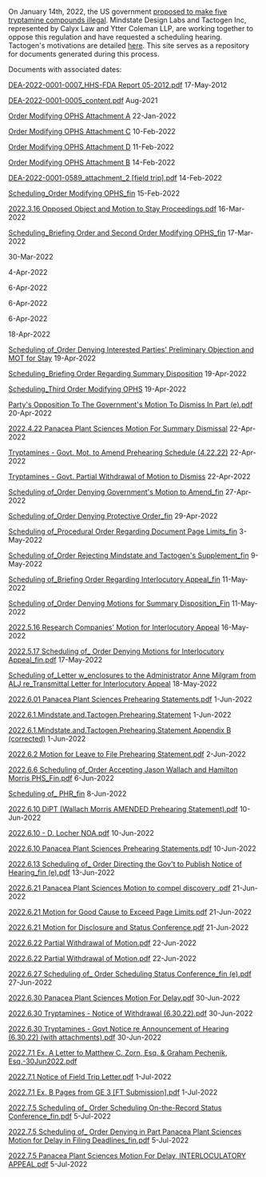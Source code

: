 On January 14th, 2022, the US government [proposed to make five tryptamine compounds illegal](https://www.federalregister.gov/documents/2022/01/14/2022-00713/schedules-of-controlled-substances-placement-of-4-hydroxy-nn). Mindstate Design Labs and Tactogen Inc, represented by Calyx Law and Ytter Coleman LLP, are working together to oppose this regulation and have requested a scheduling hearing. Tactogen's motivations are detailed [here](https://tactogen.com/news). This site serves as a repository for documents generated during this process.


Documents with associated dates:

[DEA-2022-0001-0007_HHS-FDA Report 05-2012.pdf](https://github.com/SchedulingHearingOnFiveTryptamines/SchedulingHearingOnFiveTryptamines.github.io/files/9056089/DEA-2022-0001-0007_HHS-FDA.Report.05-2012.pdf)
17-May-2012

[DEA-2022-0001-0005_content.pdf](https://github.com/SchedulingHearingOnFiveTryptamines/SchedulingHearingOnFiveTryptamines.github.io/files/9056059/DEA-2022-0001-0005_content.pdf)
Aug-2021

[Order Modifying OPHS Attachment A](https://github.com/SchedulingHearingOnFiveTryptamines/SchedulingHearingOnFiveTryptamines.github.io/files/8864500/Order.Modifying.OPHS.Attachment.A.pdf)
22-Jan-2022

[Order Modifying OPHS Attachment C](https://github.com/SchedulingHearingOnFiveTryptamines/SchedulingHearingOnFiveTryptamines.github.io/files/8864502/Order.Modifying.OPHS.Attachment.C.pdf)
10-Feb-2022

[Order Modifying OPHS Attachment D](https://github.com/SchedulingHearingOnFiveTryptamines/SchedulingHearingOnFiveTryptamines.github.io/files/8864503/Order.Modifying.OPHS.Attachment.D.pdf)
11-Feb-2022

[Order Modifying OPHS Attachment B](https://github.com/SchedulingHearingOnFiveTryptamines/SchedulingHearingOnFiveTryptamines.github.io/files/8864501/Order.Modifying.OPHS.Attachment.B.pdf)
14-Feb-2022

[DEA-2022-0001-0589_attachment_2 [field trip].pdf](https://github.com/SchedulingHearingOnFiveTryptamines/SchedulingHearingOnFiveTryptamines.github.io/files/8928754/DEA-2022-0001-0589_attachment_2.field.trip.pdf)
14-Feb-2022

[Scheduling_Order Modifying OPHS_fin](https://github.com/SchedulingHearingOnFiveTryptamines/SchedulingHearingOnFiveTryptamines.github.io/files/8864517/Scheduling_Order.Modifying.OPHS_fin.pdf)
15-Feb-2022

[2022.3.16 Opposed Object and Motion to Stay Proceedings.pdf](https://github.com/SchedulingHearingOnFiveTryptamines/SchedulingHearingOnFiveTryptamines.github.io/files/9057163/2022.3.16.Opposed.Object.and.Motion.to.Stay.Proceedings.pdf)
16-Mar-2022

[Scheduling_Briefing Order and Second Order Modifying OPHS_fin](https://github.com/SchedulingHearingOnFiveTryptamines/SchedulingHearingOnFiveTryptamines.github.io/files/8864515/Scheduling_Briefing.Order.and.Second.Order.Modifying.OPHS_fin.pdf)
17-Mar-2022


30-Mar-2022


4-Apr-2022


6-Apr-2022


6-Apr-2022


6-Apr-2022


18-Apr-2022



[Scheduling of_Order Denying Interested Parties' Preliminary Objection and MOT for Stay](https://github.com/SchedulingHearingOnFiveTryptamines/SchedulingHearingOnFiveTryptamines.github.io/files/8864510/Scheduling.of_Order.Denying.Interested.Parties.Preliminary.Objection.and.MOT.for.Stay.pdf)
19-Apr-2022

[Scheduling_Briefing Order Regarding Summary Disposition](https://github.com/SchedulingHearingOnFiveTryptamines/SchedulingHearingOnFiveTryptamines.github.io/files/8864516/Scheduling_Briefing.Order.Regarding.Summary.Disposition.pdf)
19-Apr-2022

[Scheduling_Third Order Modifying OPHS](https://github.com/SchedulingHearingOnFiveTryptamines/SchedulingHearingOnFiveTryptamines.github.io/files/8864518/Scheduling_Third.Order.Modifying.OPHS.pdf)
19-Apr-2022

[Party's Opposition To The Government's Motion To Dismiss In Part (e).pdf](https://github.com/SchedulingHearingOnFiveTryptamines/SchedulingHearingOnFiveTryptamines.github.io/files/8864504/Party.s.Opposition.To.The.Government.s.Motion.To.Dismiss.In.Part.e.pdf)
20-Apr-2022

[2022.4.22 Panacea Plant Sciences Motion For Summary Dismissal](https://github.com/SchedulingHearingOnFiveTryptamines/SchedulingHearingOnFiveTryptamines.github.io/files/8864496/2022.4.22.Panacea.Plant.Sciences.Motion.For.Summary.Dismissal.pdf)
22-Apr-2022

[Tryptamines - Govt. Mot. to Amend Prehearing Schedule (4.22.22)](https://github.com/SchedulingHearingOnFiveTryptamines/SchedulingHearingOnFiveTryptamines.github.io/files/8864519/Tryptamines.-.Govt.Mot.to.Amend.Prehearing.Schedule.4.22.22.pdf)
22-Apr-2022

[Tryptamines - Govt. Partial Withdrawal of Motion to Dismiss](https://github.com/SchedulingHearingOnFiveTryptamines/SchedulingHearingOnFiveTryptamines.github.io/files/8864520/Tryptamines.-.Govt.Partial.Withdrawal.of.Motion.to.Dismiss.pdf)
22-Apr-2022

[Scheduling of_Order Denying Government's Motion to Amend_fin](https://github.com/SchedulingHearingOnFiveTryptamines/SchedulingHearingOnFiveTryptamines.github.io/files/8864509/Scheduling.of_Order.Denying.Government.s.Motion.to.Amend_fin.pdf)
27-Apr-2022

[Scheduling of_Order Denying Protective Order_fin](https://github.com/SchedulingHearingOnFiveTryptamines/SchedulingHearingOnFiveTryptamines.github.io/files/8864512/Scheduling.of_Order.Denying.Protective.Order_fin.pdf)
29-Apr-2022

[Scheduling of_Procedural Order Regarding Document Page Limits_fin](https://github.com/SchedulingHearingOnFiveTryptamines/SchedulingHearingOnFiveTryptamines.github.io/files/8864514/Scheduling.of_Procedural.Order.Regarding.Document.Page.Limits_fin.pdf)
3-May-2022

[Scheduling of_Order Rejecting Mindstate and Tactogen's Supplement_fin](https://github.com/SchedulingHearingOnFiveTryptamines/SchedulingHearingOnFiveTryptamines.github.io/files/8864513/Scheduling.of_Order.Rejecting.Mindstate.and.Tactogen.s.Supplement_fin.pdf)
9-May-2022

[Scheduling of_Briefing Order Regarding Interlocutory Appeal_fin](https://github.com/SchedulingHearingOnFiveTryptamines/SchedulingHearingOnFiveTryptamines.github.io/files/8864507/Scheduling.of_Briefing.Order.Regarding.Interlocutory.Appeal_fin.pdf)
11-May-2022

[Scheduling of_Order Denying Motions for Summary Disposition_Fin](https://github.com/SchedulingHearingOnFiveTryptamines/SchedulingHearingOnFiveTryptamines.github.io/files/8864511/Scheduling.of_Order.Denying.Motions.for.Summary.Disposition_Fin.pdf)
11-May-2022

[2022.5.16 Research Companies' Motion for Interlocutory Appeal](https://github.com/SchedulingHearingOnFiveTryptamines/SchedulingHearingOnFiveTryptamines.github.io/files/8864497/2022.5.16.Research.Companies.Motion.for.Interlocutory.Appeal.pdf)
16-May-2022

[2022.5.17 Scheduling of_ Order Denying Motions for Interlocutory Appeal_fin.pdf](https://github.com/SchedulingHearingOnFiveTryptamines/SchedulingHearingOnFiveTryptamines.github.io/files/9057707/2022.5.17.Scheduling.of_.Order.Denying.Motions.for.Interlocutory.Appeal_fin.pdf)
17-May-2022

[Scheduling of_Letter w_enclosures to the Administrator Anne Milgram from ALJ re_Transmittal Letter for Interlocutory Appeal](https://github.com/SchedulingHearingOnFiveTryptamines/SchedulingHearingOnFiveTryptamines.github.io/files/8864508/Scheduling.of_Letter.w_enclosures.to.the.Administrator.Anne.Milgram.from.ALJ.re_Transmittal.Letter.for.Interlocutory.Appeal.pdf)
18-May-2022



[2022.6.01 Panacea Plant Sciences Prehearing Statements.pdf](https://github.com/SchedulingHearingOnFiveTryptamines/SchedulingHearingOnFiveTryptamines.github.io/files/9057703/2022.6.01.Panacea.Plant.Sciences.Prehearing.Statements.pdf)
1-Jun-2022

[2022.6.1.Mindstate.and.Tactogen.Prehearing.Statement](https://github.com/SchedulingHearingOnFiveTryptamines/SchedulingHearingOnFiveTryptamines.github.io/files/8864498/2022.6.1.Mindstate.and.Tactogen.Prehearing.Statement.pdf)
1-Jun-2022

[2022.6.1.Mindstate.and.Tactogen.Prehearing.Statement Appendix B (corrected)](https://github.com/SchedulingHearingOnFiveTryptamines/SchedulingHearingOnFiveTryptamines.github.io/files/8864499/Appendix.B.corrected.pdf)
1-Jun-2022

[2022.6.2 Motion for Leave to File Prehearing Statement.pdf](https://github.com/SchedulingHearingOnFiveTryptamines/SchedulingHearingOnFiveTryptamines.github.io/files/9057701/2022.6.2.Motion.for.Leave.to.File.Prehearing.Statement.pdf)
2-Jun-2022

[2022.6.6 Scheduling of_Order Accepting Jason Wallach and Hamilton Morris PHS_Fin.pdf](https://github.com/SchedulingHearingOnFiveTryptamines/SchedulingHearingOnFiveTryptamines.github.io/files/9057700/2022.6.6.Scheduling.of_Order.Accepting.Jason.Wallach.and.Hamilton.Morris.PHS_Fin.pdf)
6-Jun-2022


[Scheduling of_ PHR_fin](https://github.com/SchedulingHearingOnFiveTryptamines/SchedulingHearingOnFiveTryptamines.github.io/files/8864506/Scheduling.of_.PHR_fin.pdf)
8-Jun-2022

[2022.6.10 DiPT (Wallach Morris AMENDED Prehearing Statement).pdf](https://github.com/SchedulingHearingOnFiveTryptamines/SchedulingHearingOnFiveTryptamines.github.io/files/9057697/2022.6.10.DiPT.Wallach.Morris.AMENDED.Prehearing.Statement.pdf)
10-Jun-2022

[2022.6.10 - D. Locher NOA.pdf](https://github.com/SchedulingHearingOnFiveTryptamines/SchedulingHearingOnFiveTryptamines.github.io/files/9057699/2022.6.10.-.D.Locher.NOA.pdf)
10-Jun-2022

[2022.6.10 Panacea Plant Sciences Prehearing Statements.pdf](https://github.com/SchedulingHearingOnFiveTryptamines/SchedulingHearingOnFiveTryptamines.github.io/files/8881185/2022.6.10.Panacea.Plant.Sciences.Prehearing.Statements.pdf)
10-Jun-2022

[2022.6.13 Scheduling of_ Order Directing the Gov't to Publish Notice of Hearing_fin (e).pdf](https://github.com/SchedulingHearingOnFiveTryptamines/SchedulingHearingOnFiveTryptamines.github.io/files/9057695/2022.6.13.Scheduling.of_.Order.Directing.the.Gov.t.to.Publish.Notice.of.Hearing_fin.e.pdf)
13-Jun-2022


[2022.6.21 Panacea Plant Sciences Motion to compel discovery  .pdf](https://github.com/SchedulingHearingOnFiveTryptamines/SchedulingHearingOnFiveTryptamines.github.io/files/8952965/2022.6.21.Panacea.Plant.Sciences.Motion.to.compel.discovery.pdf)
21-Jun-2022

[2022.6.21 Motion for Good Cause to Exceed Page Limits.pdf](https://github.com/SchedulingHearingOnFiveTryptamines/SchedulingHearingOnFiveTryptamines.github.io/files/9057689/2022.6.21.Motion.for.Good.Cause.to.Exceed.Page.Limits.pdf)
21-Jun-2022

[2022.6.21 Motion for Disclosure and Status Conference.pdf](https://github.com/SchedulingHearingOnFiveTryptamines/SchedulingHearingOnFiveTryptamines.github.io/files/9057693/2022.6.21.Motion.for.Disclosure.and.Status.Conference.pdf)
21-Jun-2022

[2022.6.22 Partial Withdrawal of Motion.pdf](https://github.com/SchedulingHearingOnFiveTryptamines/SchedulingHearingOnFiveTryptamines.github.io/files/9057682/2022.6.22.Partial.Withdrawal.of.Motion.pdf)
22-Jun-2022

[2022.6.22 Partial Withdrawal of Motion.pdf](https://github.com/SchedulingHearingOnFiveTryptamines/SchedulingHearingOnFiveTryptamines.github.io/files/9057674/2022.6.22.Partial.Withdrawal.of.Motion.pdf)
22-Jun-2022

[2022.6.27 Scheduling of_ Order Scheduling Status Conference_fin (e).pdf](https://github.com/SchedulingHearingOnFiveTryptamines/SchedulingHearingOnFiveTryptamines.github.io/files/9057672/2022.6.27.Scheduling.of_.Order.Scheduling.Status.Conference_fin.e.pdf)
27-Jun-2022

[2022.6.30 Panacea Plant Sciences Motion For Delay.pdf](https://github.com/SchedulingHearingOnFiveTryptamines/SchedulingHearingOnFiveTryptamines.github.io/files/9057668/2022.6.30.Panacea.Plant.Sciences.Motion.For.Delay.pdf)
30-Jun-2022

[2022.6.30 Tryptamines - Notice of Withdrawal (6.30.22).pdf](https://github.com/SchedulingHearingOnFiveTryptamines/SchedulingHearingOnFiveTryptamines.github.io/files/9057660/2022.6.30.Tryptamines.-.Notice.of.Withdrawal.6.30.22.pdf)
30-Jun-2022

[2022.6.30 Tryptamines - Govt Notice re Announcement of Hearing (6.30.22) (with attachments).pdf](https://github.com/SchedulingHearingOnFiveTryptamines/SchedulingHearingOnFiveTryptamines.github.io/files/9057662/2022.6.30.Tryptamines.-.Govt.Notice.re.Announcement.of.Hearing.6.30.22.with.attachments.pdf)
30-Jun-2022

[2022.7.1 Ex. A Letter to Matthew C. Zorn, Esq. & Graham Pechenik, Esq.-30Jun2022.pdf](https://github.com/SchedulingHearingOnFiveTryptamines/SchedulingHearingOnFiveTryptamines.github.io/files/9057658/2022.7.1.Ex.A.Letter.to.Matthew.C.Zorn.Esq.Graham.Pechenik.Esq.-30Jun2022.pdf)


[2022.7.1 Notice of Field Trip Letter.pdf](https://github.com/SchedulingHearingOnFiveTryptamines/SchedulingHearingOnFiveTryptamines.github.io/files/9057650/2022.7.1.Notice.of.Field.Trip.Letter.pdf)
1-Jul-2022


[2022.7.1 Ex. B Pages from GE 3 [FT Submission].pdf](https://github.com/SchedulingHearingOnFiveTryptamines/SchedulingHearingOnFiveTryptamines.github.io/files/9057654/2022.7.1.Ex.B.Pages.from.GE.3.FT.Submission.pdf)
1-Jul-2022


[2022.7.5 Scheduling of_ Order Scheduling On-the-Record Status Conference_fin.pdf](https://github.com/SchedulingHearingOnFiveTryptamines/SchedulingHearingOnFiveTryptamines.github.io/files/9057630/2022.7.5.Scheduling.of_.Order.Scheduling.On-the-Record.Status.Conference_fin.pdf)
5-Jul-2022

[2022.7.5 Scheduling of_ Order Denying in Part Panacea Plant Sciences Motion for Delay in Filing Deadlines_fin.pdf](https://github.com/SchedulingHearingOnFiveTryptamines/SchedulingHearingOnFiveTryptamines.github.io/files/9057641/2022.7.5.Scheduling.of_.Order.Denying.in.Part.Panacea.Plant.Sciences.Motion.for.Delay.in.Filing.Deadlines_fin.pdf)
5-Jul-2022

[2022.7.5 Panacea Plant Sciences Motion For Delay, INTERLOCULATORY APPEAL.pdf](https://github.com/SchedulingHearingOnFiveTryptamines/SchedulingHearingOnFiveTryptamines.github.io/files/9057648/2022.7.5.Panacea.Plant.Sciences.Motion.For.Delay.INTERLOCULATORY.APPEAL.pdf)
5-Jul-2022




